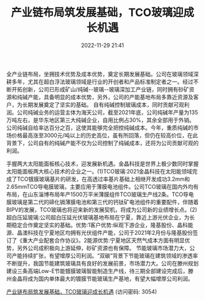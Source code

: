 ﻿---
title: 产业链布局筑发展基础，TCO玻璃迎成长机遇
date: 2022-11-29 21:41
tags:
- 金晶科技
updated: 
---

全产业链布局，坐拥技术优势及成本优势，奠定长期发展基础。公司在玻璃领域深耕多年，尤其在超白浮法玻璃领域是行业的开创者和产品标准制定者之一。经过不断开拓创新，公司已形成矿山/纯碱--玻璃--玻璃深加工产业链，同时拥有砂矿资源和纯碱产能，具备明显的成本优势，另外，公司的产能基地布局多靠近资源及客户，为长期发展奠定了坚实的基础。
自有纯碱控制玻璃成本，同时贡献可观利润。公司纯碱业务的运营主体为海天公司，截至2021年底，公司纯碱年产量为135万吨左右，是华东地区第三大纯碱企业，自用比例占30%，其余全部用于外销。公司纯碱自给率达百分之百，这使其能够完全把控纯碱成本。今年，重质纯碱的市场价格最高涨至3000元/吨以上的历史高位，虽有所回落，但仍在较高价位，在此背景下，公司自有的纯碱产能不仅为公司控制了纯碱成本，还将为公司贡献可观的利润。
<!-- more -->
手握两大太阳能面板核心技术，迎发展新机遇。金晶科技是世界上极少数同时掌握太阳能面板两大核心技术的企业之一。(1)TCO玻璃:2021金晶科技在太阳能领域完成了TCO镀膜玻璃基片的研发，在高透过率基片基础上相继开发成功3.2mm和2.65mmTCO导电膜玻璃，主要应用于薄膜电池组件。公司TCO玻璃在国内外均有布局，在山东淄博布局年产1500万平米薄膜组件TCO玻璃生产线2条。TCO导电膜玻璃是第二代的碲化镉薄膜电池和第三代的钙钛矿电池组件的重要配件，伴随着BIPV的发展，TCO玻璃也将迎来新的发展契机，将成为公司新的业绩增长点。(2)超白压延玻璃:公司超白压延光伏玻璃基地布局在宁夏，靠近上游光伏企业，为长期稳定合作奠定坚实的基础。优势:1客户优势:纵观下游企业，隆基股份、晶科能源、晶澳科技在宁夏地区均拥有光伏组件产能，公司于2021年2月份与隆基股份签订了《重大产业配套合作协议》。2能源优势:宁夏地区天然气成本方面有明显优势，另外公司成积极向上游延伸，砂矿资源也有保障。
节能玻璃市场潜力大，公司产能持续扩张，有望增厚公司利润。“双碳”背景下节能玻璃在建筑领域的渗透率不断提升，我国节能建筑玻璃具有良好的发展前景，市场潜力大。公司在滕州规划建设三条高端Low-E节能镀膜玻璃智能制造生产线，待三期全部建设完成后，滕州金晶将成为国内单体最大的镀膜节能玻璃生产基地，有望大幅增厚公司利润。

[产业链布局筑发展基础，TCO玻璃迎成长机遇](https://url12.ctfile.com/f/3948612-735790111-5a28d9?p=3054)
(访问密码: 3054)

